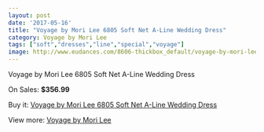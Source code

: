```yaml
---
layout: post
date: '2017-05-16'
title: "Voyage by Mori Lee 6805 Soft Net A-Line Wedding Dress"
category: Voyage by Mori Lee
tags: ["soft","dresses","line","special","voyage"]
image: http://www.eudances.com/8606-thickbox_default/voyage-by-mori-lee-6805-soft-net-a-line-wedding-dress.jpg
---
```

Voyage by Mori Lee 6805 Soft Net A-Line Wedding Dress

On Sales: **$356.99**
<a href="https://www.eudances.com/en/voyage-by-mori-lee/2919-voyage-by-mori-lee-6805-soft-net-a-line-wedding-dress.html"><amp-img layout="responsive" width="600" height="600" src="//www.eudances.com/8606-thickbox_default/voyage-by-mori-lee-6805-soft-net-a-line-wedding-dress.jpg" alt="Voyage by Mori Lee 6805 Soft Net A-Line Wedding Dress 0" /></a>
<a href="https://www.eudances.com/en/voyage-by-mori-lee/2919-voyage-by-mori-lee-6805-soft-net-a-line-wedding-dress.html"><amp-img layout="responsive" width="600" height="600" src="//www.eudances.com/8611-thickbox_default/voyage-by-mori-lee-6805-soft-net-a-line-wedding-dress.jpg" alt="Voyage by Mori Lee 6805 Soft Net A-Line Wedding Dress 1" /></a>
<a href="https://www.eudances.com/en/voyage-by-mori-lee/2919-voyage-by-mori-lee-6805-soft-net-a-line-wedding-dress.html"><amp-img layout="responsive" width="600" height="600" src="//www.eudances.com/8610-thickbox_default/voyage-by-mori-lee-6805-soft-net-a-line-wedding-dress.jpg" alt="Voyage by Mori Lee 6805 Soft Net A-Line Wedding Dress 2" /></a>
<a href="https://www.eudances.com/en/voyage-by-mori-lee/2919-voyage-by-mori-lee-6805-soft-net-a-line-wedding-dress.html"><amp-img layout="responsive" width="600" height="600" src="//www.eudances.com/8609-thickbox_default/voyage-by-mori-lee-6805-soft-net-a-line-wedding-dress.jpg" alt="Voyage by Mori Lee 6805 Soft Net A-Line Wedding Dress 3" /></a>
<a href="https://www.eudances.com/en/voyage-by-mori-lee/2919-voyage-by-mori-lee-6805-soft-net-a-line-wedding-dress.html"><amp-img layout="responsive" width="600" height="600" src="//www.eudances.com/8608-thickbox_default/voyage-by-mori-lee-6805-soft-net-a-line-wedding-dress.jpg" alt="Voyage by Mori Lee 6805 Soft Net A-Line Wedding Dress 4" /></a>
<a href="https://www.eudances.com/en/voyage-by-mori-lee/2919-voyage-by-mori-lee-6805-soft-net-a-line-wedding-dress.html"><amp-img layout="responsive" width="600" height="600" src="//www.eudances.com/8607-thickbox_default/voyage-by-mori-lee-6805-soft-net-a-line-wedding-dress.jpg" alt="Voyage by Mori Lee 6805 Soft Net A-Line Wedding Dress 5" /></a>

Buy it: [Voyage by Mori Lee 6805 Soft Net A-Line Wedding Dress](https://www.eudances.com/en/voyage-by-mori-lee/2919-voyage-by-mori-lee-6805-soft-net-a-line-wedding-dress.html "Voyage by Mori Lee 6805 Soft Net A-Line Wedding Dress")

View more: [Voyage by Mori Lee](https://www.eudances.com/en/47-voyage-by-mori-lee "Voyage by Mori Lee")